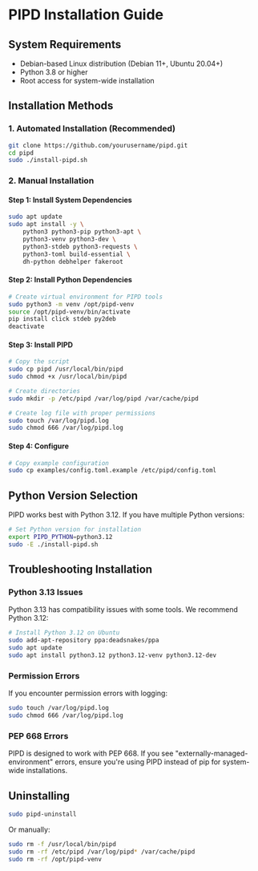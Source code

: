 # PIPD Installation Guide

## System Requirements

- Debian-based Linux distribution (Debian 11+, Ubuntu 20.04+)
- Python 3.8 or higher
- Root access for system-wide installation

## Installation Methods

### 1. Automated Installation (Recommended)

```bash
git clone https://github.com/yourusername/pipd.git
cd pipd
sudo ./install-pipd.sh
```

### 2. Manual Installation

#### Step 1: Install System Dependencies

```bash
sudo apt update
sudo apt install -y \
    python3 python3-pip python3-apt \
    python3-venv python3-dev \
    python3-stdeb python3-requests \
    python3-toml build-essential \
    dh-python debhelper fakeroot
```

#### Step 2: Install Python Dependencies

```bash
# Create virtual environment for PIPD tools
sudo python3 -m venv /opt/pipd-venv
source /opt/pipd-venv/bin/activate
pip install click stdeb py2deb
deactivate
```

#### Step 3: Install PIPD

```bash
# Copy the script
sudo cp pipd /usr/local/bin/pipd
sudo chmod +x /usr/local/bin/pipd

# Create directories
sudo mkdir -p /etc/pipd /var/log/pipd /var/cache/pipd

# Create log file with proper permissions
sudo touch /var/log/pipd.log
sudo chmod 666 /var/log/pipd.log
```

#### Step 4: Configure

```bash
# Copy example configuration
sudo cp examples/config.toml.example /etc/pipd/config.toml
```

## Python Version Selection

PIPD works best with Python 3.12. If you have multiple Python versions:

```bash
# Set Python version for installation
export PIPD_PYTHON=python3.12
sudo -E ./install-pipd.sh
```

## Troubleshooting Installation

### Python 3.13 Issues

Python 3.13 has compatibility issues with some tools. We recommend Python 3.12:

```bash
# Install Python 3.12 on Ubuntu
sudo add-apt-repository ppa:deadsnakes/ppa
sudo apt update
sudo apt install python3.12 python3.12-venv python3.12-dev
```

### Permission Errors

If you encounter permission errors with logging:

```bash
sudo touch /var/log/pipd.log
sudo chmod 666 /var/log/pipd.log
```

### PEP 668 Errors

PIPD is designed to work with PEP 668. If you see "externally-managed-environment" errors, ensure you're using PIPD instead of pip for system-wide installations.

## Uninstalling

```bash
sudo pipd-uninstall
```

Or manually:

```bash
sudo rm -f /usr/local/bin/pipd
sudo rm -rf /etc/pipd /var/log/pipd* /var/cache/pipd
sudo rm -rf /opt/pipd-venv
```
